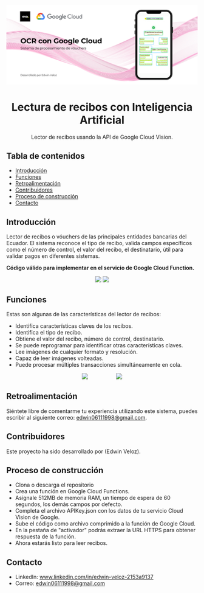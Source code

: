![Lectura de recibos con Inteligencia Artificial](/images/cover.png)

<h1 align="center">Lectura de recibos con Inteligencia Artificial</h1>

<p align="center">
  Lector de recibos usando la API de Google Cloud Vision.
</p>

## Tabla de contenidos

- [Introducción](#introduction)
- [Funciones](#features)
- [Retroalimentación](#feedback)
- [Contribuidores](#contributors)
- [Proceso de construcción](#build-process)
- [Contacto](#acknowledgments)

<!-- END doctoc generated TOC please keep comment here to allow auto update -->

## Introducción

Lector de recibos o vóuchers de las principales entidades bancarias del Ecuador. El sistema reconoce el tipo de recibo, valida campos específicos como el número de control, el valor del recibo, el destinatario, útil para validar pagos en diferentes sistemas.

**Código válido para implementar en el servicio de Google Cloud Function.**

<p align="center">
  <img src = "https://raw.githubusercontent.com/edwin06111998/reconocer_recibos_AWS/main/imagenes/recibo.png" width=500>
  <img src = "https://raw.githubusercontent.com/edwin06111998/reconocer_recibos_AWS/main/imagenes/respuesta.png" width=500>
</p>

## Funciones

Estas son algunas de las características del lector de recibos:

* Identifica características claves de los recibos.
* Identifica el tipo de recibo.
* Obtiene el valor del recibo, número de control, destinatario.
* Se puede reprogramar para identificar otras características claves.
* Lee imágenes de cualquier formato y resolución.
* Capaz de leer imágenes volteadas.
* Puede procesar múltiples transacciones simultáneamente en cola.

<p align="center">
  <img src = "https://raw.githubusercontent.com/edwin06111998/reconocer_recibos_AWS/main/imagenes/seleccionar_pago.png" width=300>
  &nbsp &nbsp &nbsp &nbsp &nbsp &nbsp &nbsp &nbsp &nbsp
  <img src = "https://raw.githubusercontent.com/edwin06111998/reconocer_recibos_AWS/main/imagenes/pago%3Fexito.png" width=300>
</p>

## Retroalimentación

Siéntete libre de comentarme tu experiencia utilizando este sistema, puedes escribir al siguiente correo: edwin06111998@gmail.com.

## Contribuidores

Este proyecto ha sido desarrollado por (Edwin Veloz).

## Proceso de construcción

- Clona o descarga el repositorio
- Crea una función en Google Cloud Functions.
- Asígnale 512MB de memoria RAM, un tiempo de espera de 60 segundos, los demás campos por defecto.
- Completa el archivo APIKey.json con los datos de tu servicio Cloud Vision de Google.
- Sube el código como archivo comprimido a la función de Google Cloud.
- En la pestaña de "activador" podrás extraer la URL HTTPS para obtener respuesta de la función.
- Ahora estarás listo para leer recibos.

## Contacto

- LinkedIn: www.linkedin.com/in/edwin-veloz-2153a9137
- Correo: edwin06111998@gmail.com
